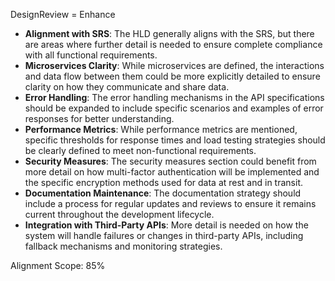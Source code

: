 DesignReview = Enhance

- **Alignment with SRS**: The HLD generally aligns with the SRS, but there are areas where further detail is needed to ensure complete compliance with all functional requirements.
- **Microservices Clarity**: While microservices are defined, the interactions and data flow between them could be more explicitly detailed to ensure clarity on how they communicate and share data.
- **Error Handling**: The error handling mechanisms in the API specifications should be expanded to include specific scenarios and examples of error responses for better understanding.
- **Performance Metrics**: While performance metrics are mentioned, specific thresholds for response times and load testing strategies should be clearly defined to meet non-functional requirements.
- **Security Measures**: The security measures section could benefit from more detail on how multi-factor authentication will be implemented and the specific encryption methods used for data at rest and in transit.
- **Documentation Maintenance**: The documentation strategy should include a process for regular updates and reviews to ensure it remains current throughout the development lifecycle.
- **Integration with Third-Party APIs**: More detail is needed on how the system will handle failures or changes in third-party APIs, including fallback mechanisms and monitoring strategies.

Alignment Scope: 85%